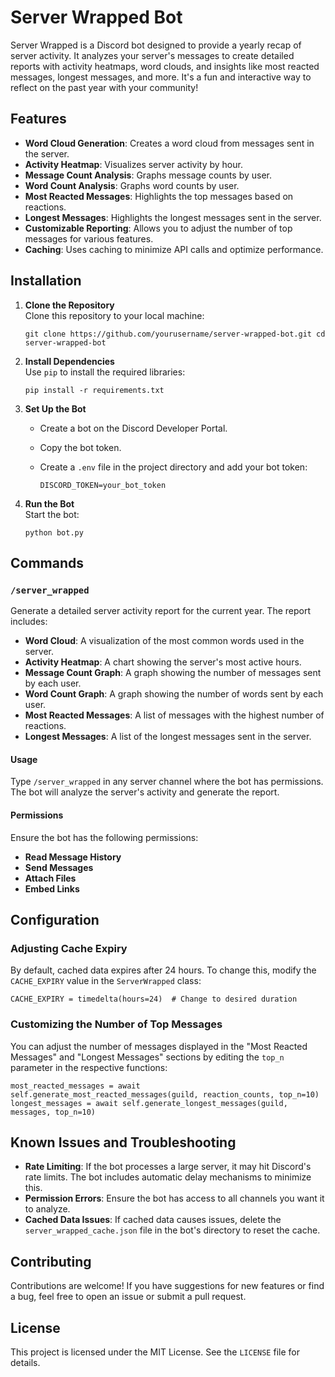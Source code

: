 Server Wrapped Bot
==================

Server Wrapped is a Discord bot designed to provide a yearly recap of server activity. It analyzes your server's messages to create detailed reports with activity heatmaps, word clouds, and insights like most reacted messages, longest messages, and more. It's a fun and interactive way to reflect on the past year with your community!

Features
--------

-   **Word Cloud Generation**: Creates a word cloud from messages sent in the server.
-   **Activity Heatmap**: Visualizes server activity by hour.
-   **Message Count Analysis**: Graphs message counts by user.
-   **Word Count Analysis**: Graphs word counts by user.
-   **Most Reacted Messages**: Highlights the top messages based on reactions.
-   **Longest Messages**: Highlights the longest messages sent in the server.
-   **Customizable Reporting**: Allows you to adjust the number of top messages for various features.
-   **Caching**: Uses caching to minimize API calls and optimize performance.

Installation
------------

1.  **Clone the Repository**\
    Clone this repository to your local machine:

    `git clone https://github.com/yourusername/server-wrapped-bot.git
    cd server-wrapped-bot`

2.  **Install Dependencies**\
    Use `pip` to install the required libraries:

    `pip install -r requirements.txt`

3.  **Set Up the Bot**

    -   Create a bot on the Discord Developer Portal.
    -   Copy the bot token.
    -   Create a `.env` file in the project directory and add your bot token:

        `DISCORD_TOKEN=your_bot_token`

4.  **Run the Bot**\
    Start the bot:

    `python bot.py`

Commands
--------

### `/server_wrapped`

Generate a detailed server activity report for the current year. The report includes:

-   **Word Cloud**: A visualization of the most common words used in the server.
-   **Activity Heatmap**: A chart showing the server's most active hours.
-   **Message Count Graph**: A graph showing the number of messages sent by each user.
-   **Word Count Graph**: A graph showing the number of words sent by each user.
-   **Most Reacted Messages**: A list of messages with the highest number of reactions.
-   **Longest Messages**: A list of the longest messages sent in the server.

#### Usage

Type `/server_wrapped` in any server channel where the bot has permissions. The bot will analyze the server's activity and generate the report.

#### Permissions

Ensure the bot has the following permissions:

-   **Read Message History**
-   **Send Messages**
-   **Attach Files**
-   **Embed Links**

Configuration
-------------

### Adjusting Cache Expiry

By default, cached data expires after 24 hours. To change this, modify the `CACHE_EXPIRY` value in the `ServerWrapped` class:

`CACHE_EXPIRY = timedelta(hours=24)  # Change to desired duration`

### Customizing the Number of Top Messages

You can adjust the number of messages displayed in the "Most Reacted Messages" and "Longest Messages" sections by editing the `top_n` parameter in the respective functions:

`most_reacted_messages = await self.generate_most_reacted_messages(guild, reaction_counts, top_n=10)
longest_messages = await self.generate_longest_messages(guild, messages, top_n=10)`

Known Issues and Troubleshooting
--------------------------------

-   **Rate Limiting**: If the bot processes a large server, it may hit Discord's rate limits. The bot includes automatic delay mechanisms to minimize this.
-   **Permission Errors**: Ensure the bot has access to all channels you want it to analyze.
-   **Cached Data Issues**: If cached data causes issues, delete the `server_wrapped_cache.json` file in the bot's directory to reset the cache.

Contributing
------------

Contributions are welcome! If you have suggestions for new features or find a bug, feel free to open an issue or submit a pull request.

License
-------

This project is licensed under the MIT License. See the `LICENSE` file for details.
